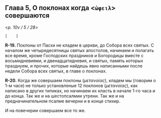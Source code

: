 
## Глава 5, О поклонах когда <`ὠφειλ`> совершаются

<*p. 10v / 5 / 28*>

`[    ]`

**R-19.** Поклоны от Пасхи не кладем в церкви, до Собора всех святых. С началом же четыредесятницы 
святых апостолов, начинаем и полагать все время, кроме Господских праздников и Богородицы вместе с 
восьмидневиями, и двенадцатидневия, и святых, память которых празднуем, и прочих, которые найдешь 
явно написанными после недели Собора всех святых, в главе о поклонах. 

**R-20.** Когда же совершаем поклоны (*μετανοίας*), кладем мы (говорим о 1-м часе) 
не только установленые 12 поклонов (*μετανοίας*), как написано в других типиках, 
но начинаем их класть в начале 1-го часа и до конца. Так же и на шестопсалмии утрени. 
Так же и на предначинательном псалме вечерни и в конце стихир. 

И на повечерии совершаем все то же. 
